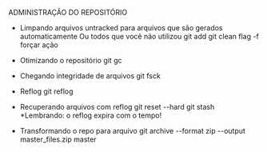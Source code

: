 ADMINISTRAÇÃO DO REPOSITÓRIO

- Limpando arquivos untracked
    para arquivos que são gerados automaticamente
        Ou todos que você não utilizou git add
    git clean
        flag -f
            forçar ação

- Otimizando o repositório
    git gc

- Chegando integridade de arquivos
    git fsck

- Reflog
    git reflog

- Recuperando arquivos com reflog
    git reset --hard <hash>
    git stash
    *Lembrando: o reflog expira com o tempo!

- Transformando o repo para arquivo
    git archive --format zip --output master_files.zip master